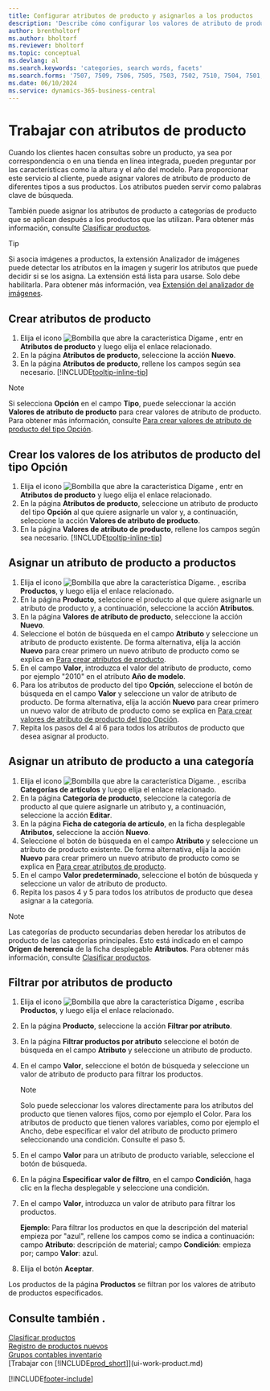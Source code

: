 ```yaml
---
title: Configurar atributos de producto y asignarlos a los productos
description: 'Describe cómo configurar los valores de atributo de producto, por ejemplo, que pueden utilizarse como palabras de búsqueda, y asignarlos a productos y categorías de productos.'
author: brentholtorf
ms.author: bholtorf
ms.reviewer: bholtorf
ms.topic: conceptual
ms.devlang: al
ms.search.keywords: 'categories, search words, facets'
ms.search.forms: '7507, 7509, 7506, 7505, 7503, 7502, 7510, 7504, 7501, 7500, 9110, 5734, 7508'
ms.date: 06/10/2024
ms.service: dynamics-365-business-central
---
```

# Trabajar con atributos de producto

Cuando los clientes hacen consultas sobre un producto, ya sea por correspondencia o en una tienda en línea integrada, pueden preguntar por las características como la altura y el año del modelo. Para proporcionar este servicio al cliente, puede asignar valores de atributo de producto de diferentes tipos a sus productos. Los atributos pueden servir como palabras clave de búsqueda.

También puede asignar los atributos de producto a categorías de producto que se aplican después a los productos que las utilizan. Para obtener más información, consulte [Clasificar productos](inventory-how-categorize-items.md).

> [!TIP]  
> Si asocia imágenes a productos, la extensión Analizador de imágenes puede detectar los atributos en la imagen y sugerir los atributos que puede decidir si se los asigna. La extensión está lista para usarse. Solo debe habilitarla. Para obtener más información, vea [Extensión del analizador de imágenes](ui-extensions-image-analyzer.md).

## Crear atributos de producto

1. Elija el icono ![Bombilla que abre la característica Dígame](media/ui-search/search_small.png "Dígame qué desea hacer") , entr en **Atributos de producto** y luego elija el enlace relacionado.
2. En la página **Atributos de producto**, seleccione la acción **Nuevo**.
3. En la página **Atributos de producto**, rellene los campos según sea necesario. [!INCLUDE[tooltip-inline-tip](includes/tooltip-inline-tip_md.md)]

> [!NOTE]  
> Si selecciona **Opción** en el campo **Tipo**, puede seleccionar la acción **Valores de atributo de producto** para crear valores de atributo de producto. Para obtener más información, consulte [Para crear valores de atributo de producto del tipo Opción](inventory-how-work-item-attributes.md#create-values-for-item-attributes-of-type-option).  

## Crear los valores de los atributos de producto del tipo Opción

1. Elija el icono ![Bombilla que abre la característica Dígame](media/ui-search/search_small.png "Dígame qué desea hacer") , entr en **Atributos de producto** y luego elija el enlace relacionado.
2. En la página **Atributos de producto**, seleccione un atributo de producto del tipo **Opción** al que quiere asignarle un valor y, a continuación, seleccione la acción **Valores de atributo de producto**.
3. En la página **Valores de atributo de producto**, rellene los campos según sea necesario. [!INCLUDE[tooltip-inline-tip](includes/tooltip-inline-tip_md.md)]

## Asignar un atributo de producto a productos

1. Elija el icono ![Bombilla que abre la característica Dígame.](media/ui-search/search_small.png "Dígame qué desea hacer") , escriba **Productos**, y luego elija el enlace relacionado.
2. En la página **Producto**, seleccione el producto al que quiere asignarle un atributo de producto y, a continuación, seleccione la acción **Atributos**.
3. En la página **Valores de atributo de producto**, seleccione la acción **Nuevo**.
4. Seleccione el botón de búsqueda en el campo **Atributo** y seleccione un atributo de producto existente. De forma alternativa, elija la acción **Nuevo** para crear primero un nuevo atributo de producto como se explica en [Para crear atributos de producto](inventory-how-work-item-attributes.md#create-item-attributes).
5. En el campo **Valor**, introduzca el valor del atributo de producto, como por ejemplo "2010" en el atributo **Año de modelo**.
6. Para los atributos de producto del tipo **Opción**, seleccione el botón de búsqueda en el campo **Valor** y seleccione un valor de atributo de producto. De forma alternativa, elija la acción **Nuevo** para crear primero un nuevo valor de atributo de producto como se explica en [Para crear valores de atributo de producto del tipo Opción](inventory-how-work-item-attributes.md#assign-item-attributes-to-items).
7. Repita los pasos del 4 al 6 para todos los atributos de producto que desea asignar al producto.

## Asignar un atributo de producto a una categoría

1. Elija el icono ![Bombilla que abre la característica Dígame.](media/ui-search/search_small.png "Dígame qué desea hacer") , escriba **Categorías de artículos** y luego elija el enlace relacionado.
2. En la página **Categoría de producto**, seleccione la categoría de producto al que quiere asignarle un atributo y, a continuación, seleccione la acción **Editar**.
3. En la página **Ficha de categoría de artículo**, en la ficha desplegable **Atributos**, seleccione la acción **Nuevo**.
4. Seleccione el botón de búsqueda en el campo **Atributo** y seleccione un atributo de producto existente. De forma alternativa, elija la acción **Nuevo** para crear primero un nuevo atributo de producto como se explica en [Para crear atributos de producto](inventory-how-work-item-attributes.md#create-item-attributes).
5. En el campo **Valor predeterminado**, seleccione el botón de búsqueda y seleccione un valor de atributo de producto.
6. Repita los pasos 4 y 5 para todos los atributos de producto que desea asignar a la categoría.

> [!NOTE]  
> Las categorías de producto secundarias deben heredar los atributos de producto de las categorías principales. Esto está indicado en el campo **Origen de herencia** de la ficha desplegable **Atributos**. Para obtener más información, consulte [Clasificar productos](inventory-how-categorize-items.md).

## Filtrar por atributos de producto

1. Elija el icono ![Bombilla que abre la característica Dígame](media/ui-search/search_small.png "Dígame qué desea hacer") , escriba **Productos**, y luego elija el enlace relacionado.
2. En la página **Producto**, seleccione la acción **Filtrar por atributo**.
3. En la página **Filtrar productos por atributo** seleccione el botón de búsqueda en el campo **Atributo** y seleccione un atributo de producto.
4. En el campo **Valor**, seleccione el botón de búsqueda y seleccione un valor de atributo de producto para filtrar los productos.

    > [!NOTE]  
    > Solo puede seleccionar los valores directamente para los atributos del producto que tienen valores fijos, como por ejemplo el Color. Para los atributos de producto que tienen valores variables, como por ejemplo el Ancho, debe especificar el valor del atributo de producto primero seleccionando una condición. Consulte el paso 5.
5. En el campo **Valor** para un atributo de producto variable, seleccione el botón de búsqueda.
6. En la página **Especificar valor de filtro**, en el campo **Condición**, haga clic en la flecha desplegable y seleccione una condición.
7. En el campo **Valor**, introduzca un valor de atributo para filtrar los productos.

    **Ejemplo**: Para filtrar los productos en que la descripción del material empieza por "azul", rellene los campos como se indica a continuación: campo **Atributo**: descripción de material; campo **Condición**: empieza por; campo **Valor**: azul.
8. Elija el botón **Aceptar**.

Los productos de la página **Productos** se filtran por los valores de atributo de productos especificados.

## Consulte también .

[Clasificar productos](inventory-how-categorize-items.md)  
[Registro de productos nuevos](inventory-how-register-new-items.md)  
[Grupos contables inventario](inventory-manage-inventory.md)  
[Trabajar con [!INCLUDE[prod_short](includes/prod_short.md)]](ui-work-product.md)


[!INCLUDE[footer-include](includes/footer-banner.md)]
